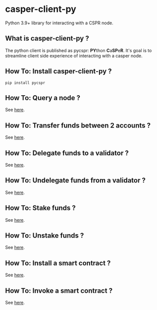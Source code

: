 casper-client-py
===============

Python 3.9+ library for interacting with a CSPR node.


What is casper-client-py ?
--------------------------------------

The python client is published as pycspr: **PY**thon **C**a**SP**e**R**.  It's goal is to streamline client side experience of interacting with a casper node.


How To: Install casper-client-py ?
--------------------------------------

```
pip install pycspr
```

How To: Query a node  ?
--------------------------------------

See [here](how_tos/how_to_query_a_node.py).


How To: Transfer funds between 2 accounts  ?
--------------------------------------

See [here](how_tos/how_to_transfer.py).

How To: Delegate funds to a validator  ?
--------------------------------------

See [here](how_tos/how_to_delegate.py).

How To: Undelegate funds from a validator  ?
--------------------------------------

See [here](how_tos/how_to_undelegate.py).

How To: Stake funds  ?
--------------------------------------

See [here](how_tos/how_to_stake.py).

How To: Unstake funds  ?
--------------------------------------

See [here](how_tos/how_to_unstake.py).

How To: Install a smart contract  ?
--------------------------------------

See [here](how_tos/how_to_install_a_contract.py).

How To: Invoke a smart contract  ?
--------------------------------------

See [here](how_tos/how_to_invoke_a_contract.py).
